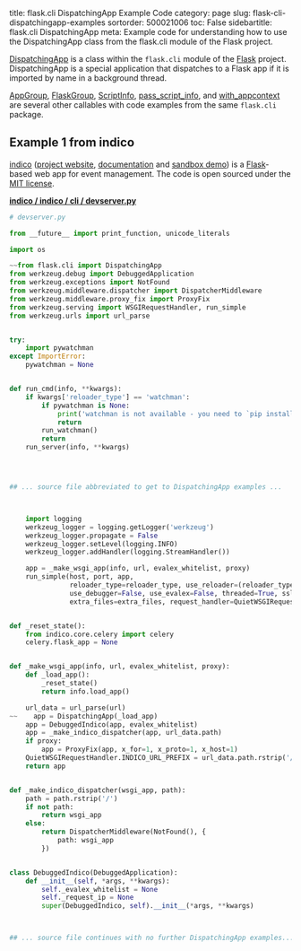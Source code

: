 title: flask.cli DispatchingApp Example Code
category: page
slug: flask-cli-dispatchingapp-examples
sortorder: 500021006
toc: False
sidebartitle: flask.cli DispatchingApp
meta: Example code for understanding how to use the DispatchingApp class from the flask.cli module of the Flask project.


[DispatchingApp](https://github.com/pallets/flask/blob/master/src/flask/cli.py)
is a class within the `flask.cli` module of the [Flask](/flask.html) project.
DispatchingApp is a special application that dispatches to a Flask app
if it is imported by name in a background thread.

<a href="/flask-cli-appgroup-examples.html">AppGroup</a>,
<a href="/flask-cli-flaskgroup-examples.html">FlaskGroup</a>,
<a href="/flask-cli-scriptinfo-examples.html">ScriptInfo</a>,
<a href="/flask-cli-pass-script-info-examples.html">pass_script_info</a>,
and <a href="/flask-cli-with-appcontext-examples.html">with_appcontext</a>
are several other callables with code examples from the same `flask.cli` package.

## Example 1 from indico
[indico](https://github.com/indico/indico)
([project website](https://getindico.io/),
[documentation](https://docs.getindico.io/en/stable/installation/)
and [sandbox demo](https://sandbox.getindico.io/))
is a [Flask](/flask.html)-based web app for event management.
The code is open sourced under the
[MIT license](https://github.com/indico/indico/blob/master/LICENSE).

[**indico / indico / cli / devserver.py**](https://github.com/indico/indico/blob/master/indico/cli/devserver.py)

```python
# devserver.py

from __future__ import print_function, unicode_literals

import os

~~from flask.cli import DispatchingApp
from werkzeug.debug import DebuggedApplication
from werkzeug.exceptions import NotFound
from werkzeug.middleware.dispatcher import DispatcherMiddleware
from werkzeug.middleware.proxy_fix import ProxyFix
from werkzeug.serving import WSGIRequestHandler, run_simple
from werkzeug.urls import url_parse


try:
    import pywatchman
except ImportError:
    pywatchman = None


def run_cmd(info, **kwargs):
    if kwargs['reloader_type'] == 'watchman':
        if pywatchman is None:
            print('watchman is not available - you need to `pip install pywatchman`')
            return
        run_watchman()
        return
    run_server(info, **kwargs)




## ... source file abbreviated to get to DispatchingApp examples ...



    import logging
    werkzeug_logger = logging.getLogger('werkzeug')
    werkzeug_logger.propagate = False
    werkzeug_logger.setLevel(logging.INFO)
    werkzeug_logger.addHandler(logging.StreamHandler())

    app = _make_wsgi_app(info, url, evalex_whitelist, proxy)
    run_simple(host, port, app,
               reloader_type=reloader_type, use_reloader=(reloader_type != 'none'),
               use_debugger=False, use_evalex=False, threaded=True, ssl_context=ssl_ctx,
               extra_files=extra_files, request_handler=QuietWSGIRequestHandler if quiet else None)


def _reset_state():
    from indico.core.celery import celery
    celery.flask_app = None


def _make_wsgi_app(info, url, evalex_whitelist, proxy):
    def _load_app():
        _reset_state()
        return info.load_app()

    url_data = url_parse(url)
~~    app = DispatchingApp(_load_app)
    app = DebuggedIndico(app, evalex_whitelist)
    app = _make_indico_dispatcher(app, url_data.path)
    if proxy:
        app = ProxyFix(app, x_for=1, x_proto=1, x_host=1)
    QuietWSGIRequestHandler.INDICO_URL_PREFIX = url_data.path.rstrip('/')
    return app


def _make_indico_dispatcher(wsgi_app, path):
    path = path.rstrip('/')
    if not path:
        return wsgi_app
    else:
        return DispatcherMiddleware(NotFound(), {
            path: wsgi_app
        })


class DebuggedIndico(DebuggedApplication):
    def __init__(self, *args, **kwargs):
        self._evalex_whitelist = None
        self._request_ip = None
        super(DebuggedIndico, self).__init__(*args, **kwargs)



## ... source file continues with no further DispatchingApp examples...

```

